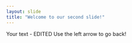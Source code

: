 ```yaml
---
layout: slide
title: "Welcome to our second slide!"
---
```

Your text - EDITED
Use the left arrow to go back!
